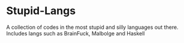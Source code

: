# Stupid-Langs
A collection of codes in the most stupid and silly languages out there. Includes langs such as BrainFuck, Malbolge and Haskell
